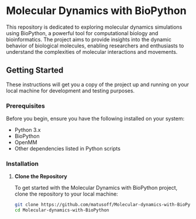 # Molecular Dynamics with BioPython

This repository is dedicated to exploring molecular dynamics simulations using BioPython, a powerful tool for computational biology and bioinformatics. The project aims to provide insights into the dynamic behavior of biological molecules, enabling researchers and enthusiasts to understand the complexities of molecular interactions and movements.

## Getting Started

These instructions will get you a copy of the project up and running on your local machine for development and testing purposes.

### Prerequisites

Before you begin, ensure you have the following installed on your system:
- Python 3.x
- BioPython
- OpenMM
- Other dependencies listed in Python scripts

### Installation

1. **Clone the Repository**

   To get started with the Molecular Dynamics with BioPython project, clone the repository to your local machine:

   ```bash
   git clone https://github.com/matusoff/Molecular-dynamics-with-BioPython.git
   cd Molecular-dynamics-with-BioPython

